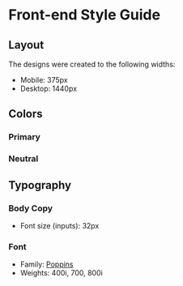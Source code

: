 # Front-end Style Guide

## Layout

The designs were created to the following widths:

- Mobile: 375px
- Desktop: 1440px

## Colors

### Primary


### Neutral



## Typography

### Body Copy

- Font size (inputs): 32px

### Font

- Family: [Poppins](https://fonts.google.com/specimen/Poppins)
- Weights: 400i, 700, 800i

